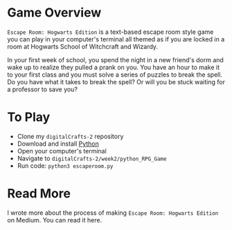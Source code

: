 # Game Overview

`Escape Room: Hogwarts Edition` is a text-based escape room style game you can play in your computer's terminal all themed as if you are locked in a room at Hogwarts School of Witchcraft and Wizardy.

In your first week of school, you spend the night in a new friend's dorm and wake up to realize they pulled a prank on you. You have an hour to make it to your first class and you must solve a series of puzzles to break the spell. Do you have what it takes to break the spell? Or will you be stuck waiting for a professor to save you?

# To Play

- Clone my `digitalCrafts-2` repository
- Download and install [Python](https://www.python.org/downloads/)
- Open your computer's terminal
- Navigate to `digitalCrafts-2/week2/python_RPG_Game`
- Run code: `python3 escaperoom.py`

# Read More

I wrote more about the process of making `Escape Room: Hogwarts Edition` on Medium.
You can read it here.
